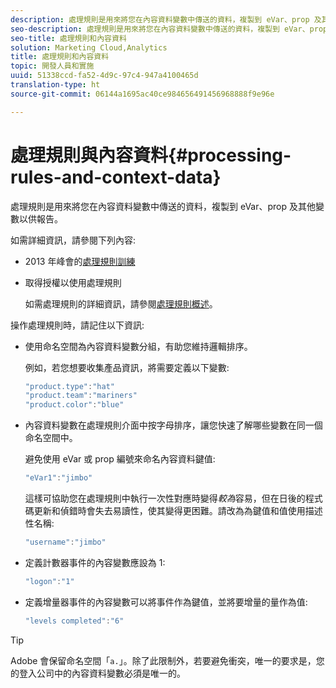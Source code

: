 ```yaml
---
description: 處理規則是用來將您在內容資料變數中傳送的資料，複製到 eVar、prop 及其他變數以供報告。
seo-description: 處理規則是用來將您在內容資料變數中傳送的資料，複製到 eVar、prop 及其他變數以供報告。
seo-title: 處理規則和內容資料
solution: Marketing Cloud,Analytics
title: 處理規則和內容資料
topic: 開發人員和實施
uuid: 51338ccd-fa52-4d9c-97c4-947a4100465d
translation-type: ht
source-git-commit: 06144a1695ac40ce984656491456968888f9e96e

---
```



# 處理規則與內容資料{#processing-rules-and-context-data}

處理規則是用來將您在內容資料變數中傳送的資料，複製到 eVar、prop 及其他變數以供報告。

如需詳細資訊，請參閱下列內容:

* 2013 年峰會的[處理規則訓練](https://tv.adobe.com/embed/1181/16506/)
* 取得授權以使用處理規則

   如需處理規則的詳細資訊，請參閱[處理規則概述](https://docs.adobe.com/content/help/zh-Hant/analytics/admin/admin-tools/processing-rules/processing-rules.html)。

操作處理規則時，請記住以下資訊:

* 使用命名空間為內容資料變數分組，有助您維持邏輯排序。

   例如，若您想要收集產品資訊，將需要定義以下變數:

   ```js
   "product.type":"hat" 
   "product.team":"mariners" 
   "product.color":"blue"
   ```

* 內容資料變數在處理規則介面中按字母排序，讓您快速了解哪些變數在同一個命名空間中。

   避免使用 eVar 或 prop 編號來命名內容資料鍵值:

   ```js
   "eVar1":"jimbo"
   ```

   這樣可協助您在處理規則中執行一次性對應時變得&#x200B;*較為*&#x200B;容易，但在日後的程式碼更新和偵錯時會失去易讀性，使其變得更困難。請改為為鍵值和值使用描述性名稱:

   ```js
   "username":"jimbo"
   ```

* 定義計數器事件的內容變數應設為 1:

   ```js
   "logon":"1"
   ```

* 定義增量器事件的內容變數可以將事件作為鍵值，並將要增量的量作為值:

   ```js
   "levels completed":"6"
   ```

>[!TIP]
>
>Adobe 會保留命名空間「`a.`」。除了此限制外，若要避免衝突，唯一的要求是，您的登入公司中的內容資料變數必須是唯一的。


